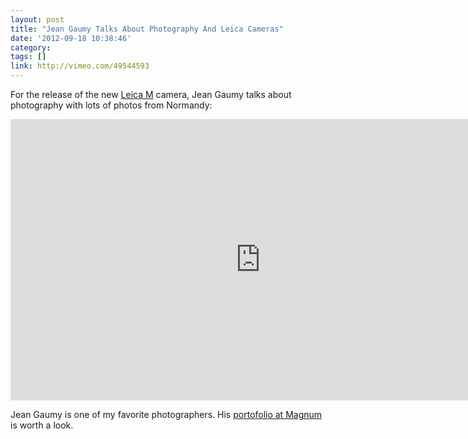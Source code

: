 ```yaml
---
layout: post
title: "Jean Gaumy Talks About Photography And Leica Cameras"
date: '2012-09-18 10:38:46'
category: 
tags: []
link: http://vimeo.com/49544593
---
```


For the release of the new [Leica M][leica] camera, Jean Gaumy talks about photography with lots of photos from Normandy:

<iframe src="http://player.vimeo.com/video/49544593" width="800" height="450" frameborder="0" webkitAllowFullScreen mozallowfullscreen allowFullScreen></iframe>

Jean Gaumy is one of my favorite photographers. His [portofolio at Magnum][magnum] is worth a look.

[leica]: http://us.leica-camera.com/photography/m_system/m_new/
[magnum]: http://www.magnumphotos.com/C.aspx?VP3=CMS3&VF=MAGO31_10_VForm&ERID=24KL53ZFL3